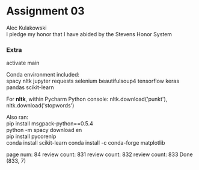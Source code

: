 # Assignment 03

Alec Kulakowski \
I pledge my honor that I have abided by the Stevens Honor System 

### Extra
activate main

Conda environment included:\
spacy nltk jupyter requests selenium beautifulsoup4 tensorflow 
keras pandas scikit-learn

For **nltk**, within Pycharm Python console: 
nltk.download('punkt'), nltk.download('stopwords')


Also ran:\
pip install msgpack-python==0.5.4\
python -m spacy download en\
pip install pycorenlp\
conda install scikit-learn
conda install -c conda-forge matplotlib 


page num: 84
review count: 831
review count: 832
review count: 833
Done
(833, 7)
